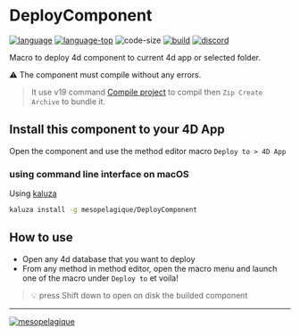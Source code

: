 # DeployComponent

[![language][code-shield]][code-url]
[![language-top][code-top]][code-url]
![code-size][code-size]
[![build](https://github.com/mesopelagique/DeployComponent/actions/workflows/build.yml/badge.svg)](https://github.com/mesopelagique/DeployComponent/actions/workflows/build.yml)
[![discord][discord-shield]][discord-url]

Macro to deploy 4d component to current 4d app or selected folder.

:warning: The component must compile without any errors.

> It use v19 command [Compile project](https://blog.4d.com/launch-a-compilation-by-programming/) to compil then `Zip Create Archive` to bundle it.

## Install this component to your 4D App

Open the component and use the method editor macro `Deploy to > 4D App`

### using command line interface on macOS

Using [kaluza](https://mesopelagique.github.io/kaluza-cli/)

```bash
kaluza install -g mesopelagique/DeployComponent
```

## How to use

- Open any 4d database that you want to deploy
- From any method in method editor, open the macro menu and launch one of the macro under `Deploy to` et voila! 

> :bulb: press Shift down to open on disk the builded component

---

[<img src="https://mesopelagique.github.io/quatred.png" alt="mesopelagique"/>](https://mesopelagique.github.io/)

<!-- MARKDOWN LINKS & IMAGES -->
<!-- https://www.markdownguide.org/basic-syntax/#reference-style-links -->
[code-shield]: https://img.shields.io/static/v1?label=language&message=4d&color=blue
[code-top]: https://img.shields.io/github/languages/top/mesopelagique/DeployComponent.svg
[code-size]: https://img.shields.io/github/languages/code-size/mesopelagique/DeployComponent.svg
[code-url]: https://developer.4d.com/
[discord-shield]: https://img.shields.io/badge/chat-discord-7289DA?logo=discord&style=flat
[discord-url]: https://discord.gg/dVTqZHr
